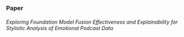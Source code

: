 ### Paper
###### Exploring Foundation Model Fusion Effectiveness and Explainability for Stylistic Analysis of Emotional Podcast Data
